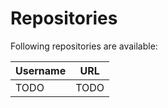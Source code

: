 # Repositories

Following repositories are available:

|   Username   |  URL                                    |
| ------------ | --------------------------------------- |
|        TODO      |   TODO     |                        